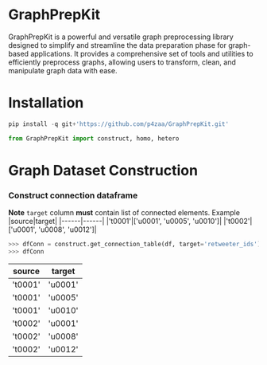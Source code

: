 # GraphPrepKit
GraphPrepKit is a powerful and versatile graph preprocessing library designed to simplify and streamline the data preparation phase for graph-based applications. It provides a comprehensive set of tools and utilities to efficiently preprocess graphs, allowing users to transform, clean, and manipulate graph data with ease.

# Installation
```python
pip install -q git+'https://github.com/p4zaa/GraphPrepKit.git'
```
```python
from GraphPrepKit import construct, homo, hetero
```

# Graph Dataset Construction
  ### Construct connection dataframe
  **Note** `target` column **must** contain list of connected elements. Example
  |source|target|
  |------|------|
  |'t0001'|['u0001', 'u0005', 'u0010']|
  |'t0002'|['u0001', 'u0008', 'u0012']|
  
  ```python
  >>> dfConn = construct.get_connection_table(df, target='retweeter_ids')
  >>> dfConn
  ```
|source|target|
|------|------|
|'t0001'|'u0001'|
|'t0001'|'u0005'|
|'t0001'|'u0010'|
|'t0002'|'u0001'|
|'t0002'|'u0008'|
|'t0002'|'u0012'|
